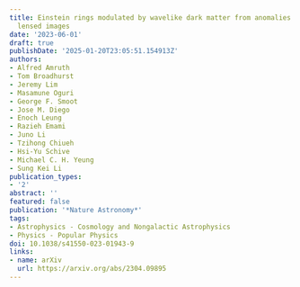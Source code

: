 ```yaml
---
title: Einstein rings modulated by wavelike dark matter from anomalies in gravitationally
  lensed images
date: '2023-06-01'
draft: true
publishDate: '2025-01-20T23:05:51.154913Z'
authors:
- Alfred Amruth
- Tom Broadhurst
- Jeremy Lim
- Masamune Oguri
- George F. Smoot
- Jose M. Diego
- Enoch Leung
- Razieh Emami
- Juno Li
- Tzihong Chiueh
- Hsi-Yu Schive
- Michael C. H. Yeung
- Sung Kei Li
publication_types:
- '2'
abstract: ''
featured: false
publication: '*Nature Astronomy*'
tags:
- Astrophysics - Cosmology and Nongalactic Astrophysics
- Physics - Popular Physics
doi: 10.1038/s41550-023-01943-9
links:
- name: arXiv
  url: https://arxiv.org/abs/2304.09895
---
```


